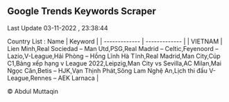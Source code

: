 

## Google Trends Keywords Scraper 
 
Last Update 03-11-2022 , 23:38:44

Country List :
 Name  | Keyword |
| ------------- | ------------- |
| VIETNAM | Lien Minh,Real Sociedad – Man Utd,PSG,Real Madrid – Celtic,Feyenoord – Lazio,V-League,Hải Phòng – Hồng Lĩnh Hà Tĩnh,Real Madrid,Man City,Cúp C1,Bảng xếp hạng v League 2022,Leipzig,Man City vs Sevilla,AC Milan,Mai Ngọc Căn,Betis – HJK,Vạn Thịnh Phát,Sông Lam Nghệ An,Lịch thi đấu V-League,Rennes – AEK Larnaca |



© Abdul Muttaqin 

